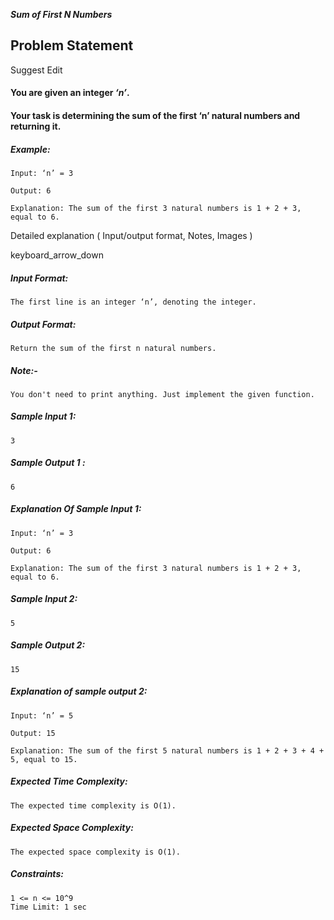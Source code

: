 **_Sum of First N Numbers_**

## Problem Statement

Suggest Edit

#### You are given an integer _**‘n’**_.

#### Your task is determining the sum of the first ‘n’ natural numbers and returning it.

##### Example:

    Input: ‘n’ = 3

    Output: 6

    Explanation: The sum of the first 3 natural numbers is 1 + 2 + 3, equal to 6.

Detailed explanation ( Input/output format, Notes, Images )

keyboard_arrow_down

##### Input Format:

    The first line is an integer ‘n’, denoting the integer.

##### Output Format:

    Return the sum of the first n natural numbers.

##### Note:-

    You don't need to print anything. Just implement the given function.

##### Sample Input 1:

    3

##### Sample Output 1 :

    6

##### Explanation Of Sample Input 1:

    Input: ‘n’ = 3

    Output: 6

    Explanation: The sum of the first 3 natural numbers is 1 + 2 + 3, equal to 6.

##### Sample Input 2:

    5

##### Sample Output 2:

    15

##### Explanation of sample output 2:

    Input: ‘n’ = 5

    Output: 15

    Explanation: The sum of the first 5 natural numbers is 1 + 2 + 3 + 4 + 5, equal to 15.

##### Expected Time Complexity:

    The expected time complexity is O(1).

##### Expected Space Complexity:

    The expected space complexity is O(1).

##### Constraints:

    1 <= n <= 10^9
    Time Limit: 1 sec

